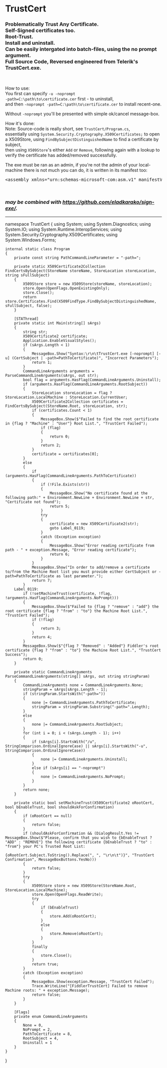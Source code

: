 <h1>TrustCert</h1>
<h3>Problematically Trust Any Certificate. <br/>Self-Signed certificates too. <br/>Root-Trust. <br/>Install and uninstall. <br/>Can be easily intergated into batch-files, using the no prompt argument. <br/>Full Source Code, Reversed engineered from Telerik's TrustCert.exe.</h3>

<br/>

How to use:<br/>
You first can specify <code>-u -noprompt -path=C:\path\to\certificate.cer</code> first - to uninstall,<br/>
and then <code>-noprompt -path=C:\path\to\certificate.cer</code> to install recent-one.<br/>

Without <code>-noprompt</code> you'll be presented with simple ok/cancel message-box.
<br/>

How it's done:<br/>
Note: Source-code is really short, see <code>TrustCert/Program.cs</code>,<br/>
essentially using <code>System.Security.Cryptography.X509Certificates;</code> to open a X509Store, using <code>FindBySubjectDistinguishedName</code> to find a certificate by subject,<br/>
then using <code>X509Store</code>'s either <code>Add</code> or <code>Remove</code>, following again with a lookup to verify the certificate has added/removed successfully.
<br/>

The exe must be ran as an admin, if you're not the admin of your local-machine there is not much you can do, it is written in its manifest too:
<pre>
&lt;assembly xmlns="urn:schemas-microsoft-com:asm.v1" manifestVersion="1.0"&gt;&lt;trustInfo xmlns="urn:schemas-microsoft-com:asm.v2"&gt;&lt;security&gt;&lt;requestedPrivileges&gt;&lt;<strong>requestedExecutionLevel level="requireAdministrator"</strong>&gt;&lt;/requestedExecutionLevel&gt;&lt;/requestedPrivileges&gt;&lt;/security&gt;&lt;/trustInfo&gt;&lt;compatibility xmlns="urn:schemas-microsoft-com:compatibility.v1"&gt;&lt;application&gt;&lt;supportedOS Id="{e2011457-1546-43c5-a5fe-008deee3d3f0}"&gt;&lt;/supportedOS&gt;&lt;supportedOS Id="{35138b9a-5d96-4fbd-8e2d-a2440225f93a}"&gt;&lt;/supportedOS&gt;&lt;supportedOS Id="{4a2f28e3-53b9-4441-ba9c-d69d4a4a6e38}"&gt;&lt;/supportedOS&gt;&lt;supportedOS Id="{1f676c76-80e1-4239-95bb-83d0f6d0da78}"&gt;&lt;/supportedOS&gt;&lt;supportedOS Id="{8e0f7a12-bfb3-4fe8-b9a5-48fd50a15a9a}"&gt;&lt;/supportedOS&gt;&lt;/application&gt;&lt;/compatibility&gt;&lt;/assembly&gt;
</pre>

<br/>

<h3><em>may be combined with <a href="https://github.com/eladkarako/sign-exe/">https://github.com/eladkarako/sign-exe/</a>.</em></h3>

<hr/>

namespace TrustCert
{
    using System;
    using System.Diagnostics;
    using System.IO;
    using System.Runtime.InteropServices;
    using System.Security.Cryptography.X509Certificates;
    using System.Windows.Forms;

    internal static class Program
    {
        private const string PathCommandLineParameter = "-path=";

        private static X509Certificate2Collection FindCertsBySubject(StoreName storeName, StoreLocation storeLocation, string sFullSubject)
        {
            X509Store store = new X509Store(storeName, storeLocation);
            store.Open(OpenFlags.OpenExistingOnly);
            store.Close();
            return store.Certificates.Find(X509FindType.FindBySubjectDistinguishedName, sFullSubject, false);
        }

        [STAThread]
        private static int Main(string[] sArgs)
        {
            string str;
            X509Certificate2 certificate;
            Application.EnableVisualStyles();
            if (sArgs.Length < 1)
            {
                MessageBox.Show("Syntax:\r\n\tTrustCert.exe [-noprompt] [-u] (CertSubject | -path=PathToCertificate)", "Incorrect Parameters");
                return 1;
            }
            CommandLineArguments arguments = ParseCommandLineArguments(sArgs, out str);
            bool flag = arguments.HasFlag(CommandLineArguments.Uninstall);
            if (arguments.HasFlag(CommandLineArguments.RootSubject))
            {
                StoreLocation storeLocation = flag ? StoreLocation.LocalMachine : StoreLocation.CurrentUser;
                X509Certificate2Collection certificates = FindCertsBySubject(StoreName.Root, storeLocation, str);
                if (certificates.Count < 1)
                {
                    MessageBox.Show($"Failed to find the root certificate in {flag ? "Machine" : "User"} Root List.", "TrustCert Failed");
                    if (flag)
                    {
                        return 0;
                    }
                    return 2;
                }
                certificate = certificates[0];
            }
            else
            {
                if (arguments.HasFlag(CommandLineArguments.PathToCertificate))
                {
                    if (!File.Exists(str))
                    {
                        MessageBox.Show("No certificate found at the following path:" + Environment.NewLine + Environment.NewLine + str, "Certificate not found");
                        return 5;
                    }
                    try
                    {
                        certificate = new X509Certificate2(str);
                        goto Label_0119;
                    }
                    catch (Exception exception)
                    {
                        MessageBox.Show("Error reading certificate from path - " + exception.Message, "Error reading certificate");
                        return 6;
                    }
                }
                MessageBox.Show("In order to add/remove a certificate to/from the Machine Root list you must provide either CertSubject or -path=PathToCertificate as last parameter.");
                return 7;
            }
        Label_0119:
            if (!setMachineTrust(certificate, !flag, !arguments.HasFlag(CommandLineArguments.NoPrompt)))
            {
                MessageBox.Show($"Failed to {flag ? "remove" : "add"} the root certificate {flag ? "from" : "to"} the Machine Root List.", "TrustCert Failed");
                if (!flag)
                {
                    return 3;
                }
                return 4;
            }
            MessageBox.Show($"{flag ? "Removed" : "Added"} Fiddler's root certificate {flag ? "from" : "to"} the Machine Root List.", "TrustCert Success");
            return 0;
        }

        private static CommandLineArguments ParseCommandLineArguments(string[] sArgs, out string stringParam)
        {
            CommandLineArguments none = CommandLineArguments.None;
            stringParam = sArgs[sArgs.Length - 1];
            if (stringParam.StartsWith("-path="))
            {
                none |= CommandLineArguments.PathToCertificate;
                stringParam = stringParam.Substring("-path=".Length);
            }
            else
            {
                none |= CommandLineArguments.RootSubject;
            }
            for (int i = 0; i < (sArgs.Length - 1); i++)
            {
                if (sArgs[i].StartsWith("/u", StringComparison.OrdinalIgnoreCase) || sArgs[i].StartsWith("-u", StringComparison.OrdinalIgnoreCase))
                {
                    none |= CommandLineArguments.Uninstall;
                }
                else if (sArgs[i] == "-noprompt")
                {
                    none |= CommandLineArguments.NoPrompt;
                }
            }
            return none;
        }

        private static bool setMachineTrust(X509Certificate2 oRootCert, bool bEnableTrust, bool shouldAskForConfirmation)
        {
            if (oRootCert == null)
            {
                return false;
            }
            if (shouldAskForConfirmation && (DialogResult.Yes != MessageBox.Show($"Please, confirm that you wish to {bEnableTrust ? "ADD" : "REMOVE"} the following certificate {bEnableTrust ? "to" : "from"} your PC's Trusted Root List:

	{oRootCert.Subject.ToString().Replace(", ", "\r\n\t")}", "TrustCert Confirmation", MessageBoxButtons.YesNo)))
            {
                return false;
            }
            try
            {
                X509Store store = new X509Store(StoreName.Root, StoreLocation.LocalMachine);
                store.Open(OpenFlags.ReadWrite);
                try
                {
                    if (bEnableTrust)
                    {
                        store.Add(oRootCert);
                    }
                    else
                    {
                        store.Remove(oRootCert);
                    }
                }
                finally
                {
                    store.Close();
                }
                return true;
            }
            catch (Exception exception)
            {
                MessageBox.Show(exception.Message, "TrustCert Failed");
                Trace.WriteLine("[FiddlerTrustCert] Failed to remove Machine roots: " + exception.Message);
                return false;
            }
        }

        [Flags]
        private enum CommandLineArguments
        {
            None = 0,
            NoPrompt = 2,
            PathToCertificate = 8,
            RootSubject = 4,
            Uninstall = 1
        }
    }
}

